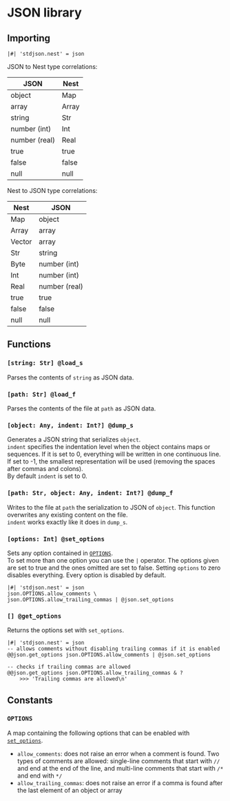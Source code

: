 # JSON library

## Importing

```nest
|#| 'stdjson.nest' = json
```

JSON to Nest type correlations:

| JSON          | Nest  |
| ------------- | ----- |
| object        | Map   |
| array         | Array |
| string        | Str   |
| number (int)  | Int   |
| number (real) | Real  |
| true          | true  |
| false         | false |
| null          | null  |

Nest to JSON type correlations:

| Nest   | JSON          |
| ------ | ------------- |
| Map    | object        |
| Array  | array         |
| Vector | array         |
| Str    | string        |
| Byte   | number (int)  |
| Int    | number (int)  |
| Real   | number (real) |
| true   | true          |
| false  | false         |
| null   | null          |

## Functions

### `[string: Str] @load_s`

Parses the contents of `string` as JSON data.

### `[path: Str] @load_f`

Parses the contents of the file at `path` as JSON data.

### `[object: Any, indent: Int?] @dump_s`

Generates a JSON string that serializes `object`.  
`indent` specifies the indentation level when the object contains maps or
sequences. If it is set to 0, everything will be written in one continuous line.
If set to -1, the smallest representation will be used (removing the spaces
after commas and colons).  
By default `indent` is set to 0.

### `[path: Str, object: Any, indent: Int?] @dump_f`

Writes to the file at `path` the serialization to JSON of `object`. This
function overwrites any existing content on the file.  
`indent` works exactly like it does in `dump_s`.

### `[options: Int] @set_options`

Sets any option contained in [`OPTIONS`](#options).  
To set more than one option you can use the `|` operator. The options given are
set to true and the ones omitted are set to false. Setting `options` to zero
disables everything. Every option is disabled by default.

```nest
|#| 'stdjson.nest' = json
json.OPTIONS.allow_comments \
json.OPTIONS.allow_trailing_commas | @json.set_options
```

### `[] @get_options`

Returns the options set with `set_options`.

```nest
|#| 'stdjson.nest' = json
-- allows comments without disabling trailing commas if it is enabled
@@json.get_options json.OPTIONS.allow_comments | @json.set_options

-- checks if trailing commas are allowed
@@json.get_options json.OPTIONS.allow_trailing_commas & ?
    >>> 'Trailing commas are allowed\n'
```

## Constants

### `OPTIONS`

A map containing the following options that can be enabled with
[`set_options`](#options-int-set_options).

- `allow_comments`: does not raise an error when a comment is found. Two types
  of comments are allowed: single-line comments that start with `//` and end
  at the end of the line, and multi-line comments that start with `/*` and end
  with `*/`
- `allow_trailing_commas`: does not raise an error if a comma is found after the
  last element of an object or array
